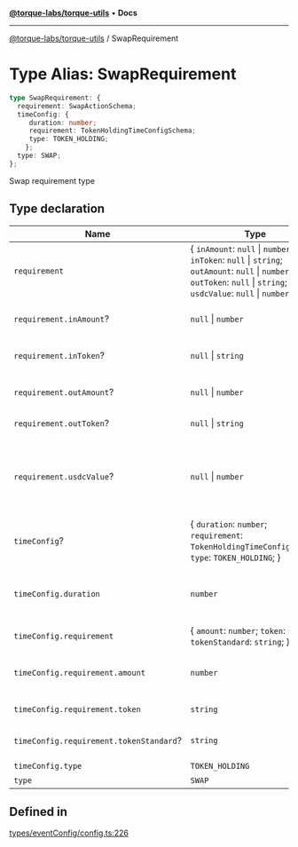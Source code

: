 [**@torque-labs/torque-utils**](../README.md) • **Docs**

***

[@torque-labs/torque-utils](../README.md) / SwapRequirement

# Type Alias: SwapRequirement

```ts
type SwapRequirement: {
  requirement: SwapActionSchema;
  timeConfig: {
     duration: number;
     requirement: TokenHoldingTimeConfigSchema;
     type: TOKEN_HOLDING;
    };
  type: SWAP;
};
```

Swap requirement type

## Type declaration

| Name | Type | Default value | Description |
| ------ | ------ | ------ | ------ |
| `requirement` | \{ `inAmount`: `null` \| `number`; `inToken`: `null` \| `string`; `outAmount`: `null` \| `number`; `outToken`: `null` \| `string`; `usdcValue`: `null` \| `number`; \} | SwapActionSchema | - |
| `requirement.inAmount`? | `null` \| `number` | - | The amount of tokens to swap from |
| `requirement.inToken`? | `null` \| `string` | - | The token to swap from |
| `requirement.outAmount`? | `null` \| `number` | - | The amount of tokens to swap to |
| `requirement.outToken`? | `null` \| `string` | - | The token to swap to |
| `requirement.usdcValue`? | `null` \| `number` | - | The USDC value TODO: USDC Value for which token? |
| `timeConfig`? | \{ `duration`: `number`; `requirement`: `TokenHoldingTimeConfigSchema`; `type`: `TOKEN_HOLDING`; \} | - | - |
| `timeConfig.duration` | `number` | - | The duration of the requirement in seconds |
| `timeConfig.requirement` | \{ `amount`: `number`; `token`: `string`; `tokenStandard`: `string`; \} | TokenHoldingTimeConfigSchema | - |
| `timeConfig.requirement.amount` | `number` | - | The minimum amount to hold |
| `timeConfig.requirement.token` | `string` | - | The token to hold |
| `timeConfig.requirement.tokenStandard`? | `string` | - | The token standard of the token |
| `timeConfig.type` | `TOKEN_HOLDING` | - | - |
| `type` | `SWAP` | - | - |

## Defined in

[types/eventConfig/config.ts:226](https://github.com/torque-labs/torque-utils/blob/3bd29ca22f900f1cf2686f7f240bf82e15337207/types/eventConfig/config.ts#L226)
